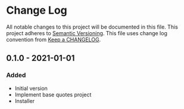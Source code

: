 # Change Log
All notable changes to this project will be documented in this file.
This project adheres to [Semantic Versioning](https://semver.org/).
This file uses change log convention from [Keep a CHANGELOG](https://keepachangelog.com/en/1.0.0/).

## 0.1.0 - 2021-01-01
### Added
- Initial version
- Implement base quotes project
- Installer
